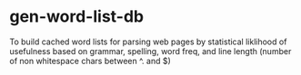 gen-word-list-db
================

To build cached word lists for parsing web pages by statistical liklihood of usefulness based on grammar, spelling, word freq, and line length (number of non whitespace chars between ^. and $)
